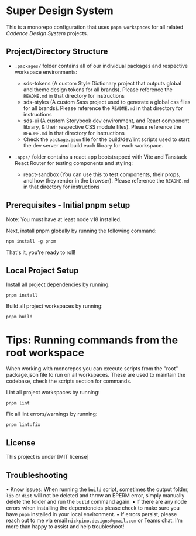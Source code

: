 # Super Design System

This is a monorepo configuration that uses `pnpm workspaces` for all related _Cadence Design System_ projects.

## Project/Directory Structure

- `.packages/` folder contains all of our individual packages and respective workspace environments:

  - sds-tokens (A custom Style Dictionary project that outputs global and theme design tokens for all brands). Please reference the `README.md` in that directory for instructions
  - sds-styles (A custom Sass project used to generate a global css files for all brands). Please reference the `README.md` in that directory for instructions
  - sds-ui (A custom Storybook dev environment, and React component library, & their respective CSS module files). Please reference the `README.md` in that directory for instructions
  - Check the `package.json` file for the build/dev/lint scripts used to start the dev server and build each library for each workspace.

- `.apps/` folder contains a react app bootstrapped with Vite and Tanstack React Router for testing components and styling:

  - react-sandbox (You can use this to test components, their props, and how they render in the browser). Please reference the `README.md` in that directory for instructions

## Prerequisites - Initial pnpm setup

Note: You must have at least node v18 installed.

Next, install pnpm globally by running the following command:

```text
npm install -g pnpm
```

That's it, you're ready to roll!

## Local Project Setup

Install all project dependencies by running:

```text
pnpm install
```

Build all project workspaces by running:

```text
pnpm build
```

# Tips: Running commands from the root workspace

When working with monorepos you can execute scripts from the "root" package.json file to run on all workspaces. These are used to maintain the codebase, check the scripts section for commands.

Lint all project workspaces by running:

```text
pnpm lint
```

Fix all lint errors/warnings by running:

```text
pnpm lint:fix
```

## License

This project is under [MIT license]

## Troubleshooting

• Know issues: When running the `build` script, sometimes the output folder, `lib` or `dist` will not be deleted and throw an EPERM error, simply manually delete the folder and run the `build` command again.
• If there are any node errors when installing the dependencies please check to make sure you have `pnpm` installed in your local environment.
• If errors persist, please reach out to me via email `nickpino.designs@gmail.com` or Teams chat. I'm more than happy to assist and help troubleshoot!
